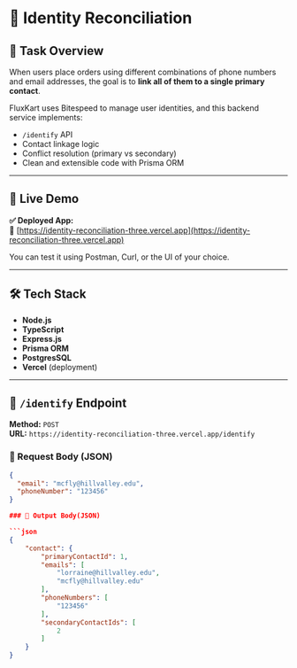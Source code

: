 # 🧠 Identity Reconciliation

## 📌 Task Overview



When users place orders using different combinations of phone numbers and email addresses, the goal is to **link all of them to a single primary contact**.

FluxKart uses Bitespeed to manage user identities, and this backend service implements:

- `/identify` API
- Contact linkage logic
- Conflict resolution (primary vs secondary)
- Clean and extensible code with Prisma ORM

---

## 🚀 Live Demo

**✅ Deployed App:**  
🔗 [https://identity-reconciliation-three.vercel.app](https://identity-reconciliation-three.vercel.app)

You can test it using Postman, Curl, or the UI of your choice.

---

## 🛠️ Tech Stack

- **Node.js**
- **TypeScript**
- **Express.js**
- **Prisma ORM**
- **PostgresSQL** 
- **Vercel** (deployment)

---

## 🔄 `/identify` Endpoint

**Method:** `POST`  
**URL:** `https://identity-reconciliation-three.vercel.app/identify`

### 🔸 Request Body (JSON)

```json
{
  "email": "mcfly@hillvalley.edu",
  "phoneNumber": "123456"
}

### 🔸 Output Body(JSON)

```json
{
    "contact": {
        "primaryContactId": 1,
        "emails": [
            "lorraine@hillvalley.edu",
            "mcfly@hillvalley.edu"
        ],
        "phoneNumbers": [
            "123456"
        ],
        "secondaryContactIds": [
            2
        ]
    }
}
